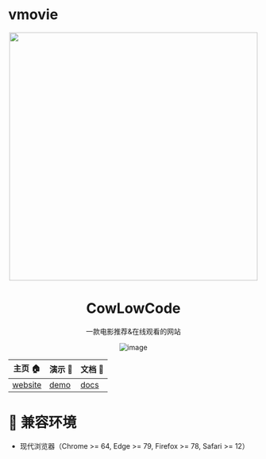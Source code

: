 # vmovie
<div align="center">

<a href='https://github.com/John-rong/Vmovie'> 
<img width="500" src='https://www.hualigs.cn/image/63133274be509.jpg' />
</a>

  <h1 align="center">CowLowCode</h1>
  
  一款电影推荐&在线观看的网站

![image](https://user-images.githubusercontent.com/49338067/186590858-b5af2520-3a65-46a5-8c48-0d29f34e5ef4.png)


</div>

| 主页 :house:                                         | 演示 :beers:                                      | 文档 :memo:                                            |
| ---------------------------------------------------- | ------------------------------------------------- | ------------------------------------------------------ |
| [website](https://github.com/John-rong/Vmovie) | [demo](https://github.com/John-rong/Vmovie) | [docs](https://v9d5ygbmwo.feishu.cn/docx/doxcnjyXA4CcBNW6uJ9ngUDnwqc) |


# :dart: 兼容环境

- 现代浏览器（Chrome >= 64, Edge >= 79, Firefox >= 78, Safari >= 12）

